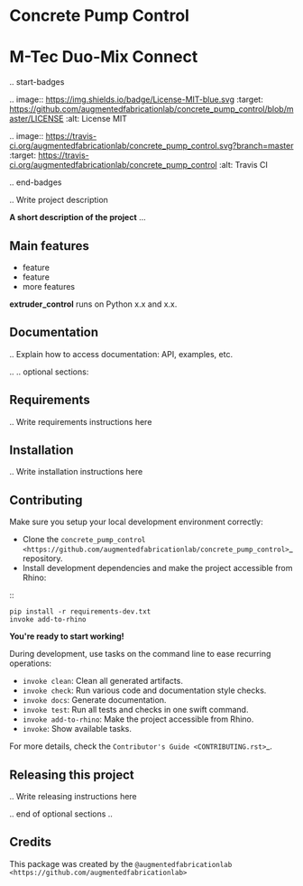 # Concrete Pump Control
# M-Tec Duo-Mix Connect


.. start-badges

.. image:: https://img.shields.io/badge/License-MIT-blue.svg
    :target: https://github.com/augmentedfabricationlab/concrete_pump_control/blob/master/LICENSE
    :alt: License MIT

.. image:: https://travis-ci.org/augmentedfabricationlab/concrete_pump_control.svg?branch=master
    :target: https://travis-ci.org/augmentedfabricationlab/concrete_pump_control
    :alt: Travis CI

.. end-badges

.. Write project description

**A short description of the project** ...


Main features
-------------

* feature
* feature
* more features

**extruder_control** runs on Python x.x and x.x.


Documentation
-------------

.. Explain how to access documentation: API, examples, etc.

..
.. optional sections:

Requirements
------------

.. Write requirements instructions here


Installation
------------

.. Write installation instructions here


Contributing
------------

Make sure you setup your local development environment correctly:

* Clone the `concrete_pump_control <https://github.com/augmentedfabricationlab/concrete_pump_control>`_ repository.
* Install development dependencies and make the project accessible from Rhino:

::

    pip install -r requirements-dev.txt
    invoke add-to-rhino

**You're ready to start working!**

During development, use tasks on the
command line to ease recurring operations:

* ``invoke clean``: Clean all generated artifacts.
* ``invoke check``: Run various code and documentation style checks.
* ``invoke docs``: Generate documentation.
* ``invoke test``: Run all tests and checks in one swift command.
* ``invoke add-to-rhino``: Make the project accessible from Rhino.
* ``invoke``: Show available tasks.

For more details, check the `Contributor's Guide <CONTRIBUTING.rst>`_.


Releasing this project
----------------------

.. Write releasing instructions here


.. end of optional sections
..

Credits
-------------

This package was created by the `@augmentedfabricationlab <https://github.com/augmentedfabricationlab>`
